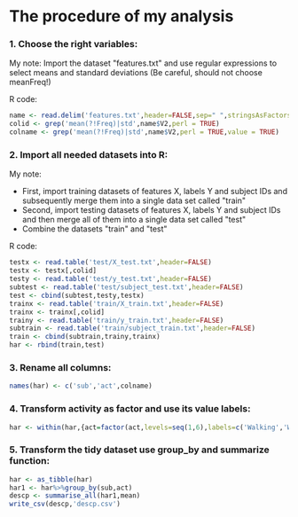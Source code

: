 # The procedure of my analysis
### 1. Choose the right variables:
My note: Import the dataset "features.txt" and use regular expressions to select means and standard deviations (Be careful, should not choose meanFreq!)

R code: 
```r
name <- read.delim('features.txt',header=FALSE,sep=" ",stringsAsFactors = FALSE)
colid <- grep('mean(?!Freq)|std',name$V2,perl = TRUE)
colname <- grep('mean(?!Freq)|std',name$V2,perl = TRUE,value = TRUE)
```

### 2. Import all needed datasets into R: 
My note: 
* First, import training datasets of features X, labels Y and subject IDs and subsequently merge them into a single data set called "train"
* Second, import testing datasets of features X, labels Y and subject IDs and then merge all of them into a single data set called "test"
* Combine the datasets "train" and "test"

R code: 
```r
testx <- read.table('test/X_test.txt',header=FALSE)
testx <- testx[,colid]
testy <- read.table('test/y_test.txt',header=FALSE)
subtest <- read.table('test/subject_test.txt',header=FALSE)
test <- cbind(subtest,testy,testx)
trainx <- read.table('train/X_train.txt',header=FALSE)
trainx <- trainx[,colid]
trainy <- read.table('train/y_train.txt',header=FALSE)
subtrain <- read.table('train/subject_train.txt',header=FALSE)
train <- cbind(subtrain,trainy,trainx)
har <- rbind(train,test)
```

### 3. Rename all columns: 
```r
names(har) <- c('sub','act',colname)
```

### 4. Transform activity as factor and use its value labels: 
```r
har <- within(har,{act=factor(act,levels=seq(1,6),labels=c('Walking','Walking_Upstairs','Walking_Downstairs','Sitting','Standing','Laying'))})
```

### 5. Transform the tidy dataset use group_by and summarize function: 
```r
har <- as_tibble(har)
har1 <- har%>%group_by(sub,act)
descp <- summarise_all(har1,mean)
write_csv(descp,'descp.csv')
```
